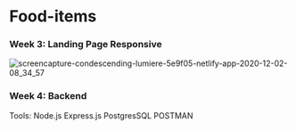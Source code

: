 # Food-items
### Week 3: Landing Page Responsive
![screencapture-condescending-lumiere-5e9f05-netlify-app-2020-12-02-08_34_57](https://user-images.githubusercontent.com/55235155/100816830-9925a380-3479-11eb-9247-bd32a2a00e07.png)
### Week 4: Backend
Tools:
Node.js
Express.js
PostgresSQL
POSTMAN


